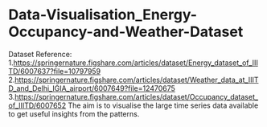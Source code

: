 # Data-Visualisation_Energy-Occupancy-and-Weather-Dataset
Dataset Reference:
1.https://springernature.figshare.com/articles/dataset/Energy_dataset_of_IIITD/6007637?file=10797959
2.https://springernature.figshare.com/articles/dataset/Weather_data_at_IIITD_and_Delhi_IGIA_airport/6007649?file=12470675
3.https://springernature.figshare.com/articles/dataset/Occupancy_dataset_of_IIITD/6007652
The aim is to visualise the large time series data available to get useful insights from the patterns.
